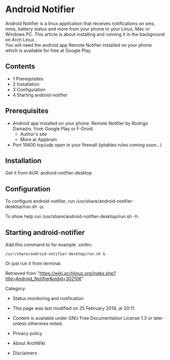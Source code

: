 Android Notifier
================

Android Notifier is a linux application that receives notifications on
sms, mms, battery status and more from your phone to your Linux, Mac or
Windows PC. This article is about installing and running it in the
background on Arch Linux.  
 You will need the android app Remote Notifier installed on your phone
which is available for free at Google Play.

Contents
--------

-   1 Prerequisites
-   2 Installation
-   3 Configuration
-   4 Starting android-notifier

Prerequisites
-------------

-   Android app installed on your phone: Remote Notifier by Rodrigo
    Damazio, from Google Play or F-Droid.
    -   Author's site
    -   More at Appbrain
-   Port 10600 tcp/udp open in your firewall (iptables rules coming
    soon...)

Installation
------------

Get it from AUR: android-notifier-desktop

Configuration
-------------

To configure android-notifier, run
/usr/share/android-notifier-desktop/run.sh -p.

To show help run /usr/share/android-notifier-desktop/run.sh -h.

Starting android-notifier
-------------------------

Add this command to for example .xinitrc:

    /usr/share/android-notifier-desktop/run.sh &

Or just run it from terminal.

Retrieved from
"https://wiki.archlinux.org/index.php?title=Android_Notifier&oldid=302106"

Category:

-   Status monitoring and notification

-   This page was last modified on 25 February 2014, at 20:11.
-   Content is available under GNU Free Documentation License 1.3 or
    later unless otherwise noted.
-   Privacy policy
-   About ArchWiki
-   Disclaimers
